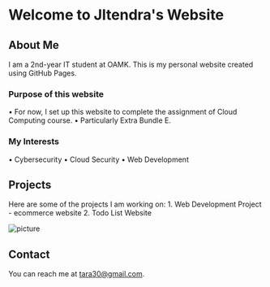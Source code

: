 # Welcome to JItendra's Website

## About Me
I am a 2nd-year IT student at OAMK. This is my personal website created using GitHub Pages.

### Purpose of this website
•⁠  ⁠For now, I set up this website to complete the assignment of Cloud Computing  course.
•⁠  ⁠Particularly Extra Bundle E.

### My Interests
•⁠  ⁠Cybersecurity
•⁠  ⁠Cloud Security
•⁠  ⁠Web Development

## Projects
Here are some of the projects I am working on:
1.⁠ ⁠Web Development  Project - ecommerce website
2.⁠ ⁠Todo List Website


![picture](https://scontent.fqlf1-2.fna.fbcdn.net/v/t39.30808-6/376628402_842360517262109_2319205419877946313_n.jpg?_nc_cat=109&ccb=1-7&_nc_sid=a5f93a&_nc_ohc=FY1SQYxPud8Q7kNvgGFLJaF&_nc_ht=scontent.fqlf1-2.fna&_nc_gid=ASNXoZEIIIJf3mM09Y-8bSJ&oh=00_AYBX-xUX1wD_w9UE76i0WjbxkOCKeVUTsN8Z3ESjWfN3iQ&oe=670962C4) 
<!--image link -->

## Contact
You can reach me at [tara30@gmail.com](mailto:t3buji00@students.oamk.fi).